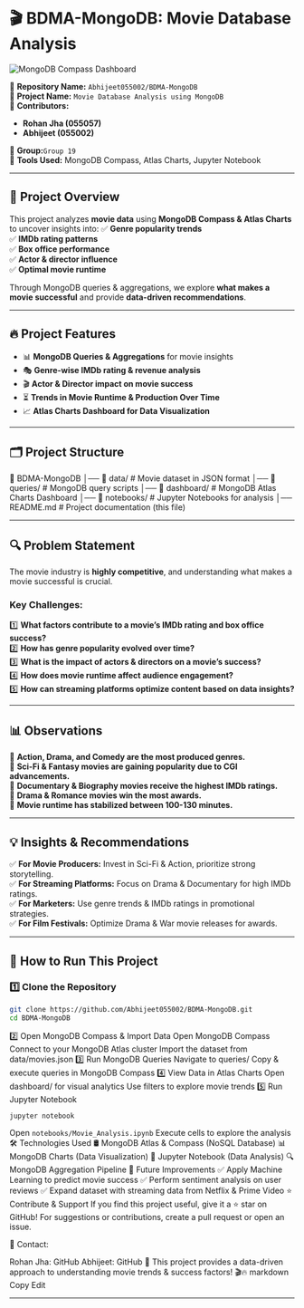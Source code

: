 # 🎬 BDMA-MongoDB: Movie Database Analysis

![MongoDB Compass Dashboard](Movie-Analytics-Dashboard.png)

📌 **Repository Name:** `Abhijeet055002/BDMA-MongoDB`  
📌 **Project Name:** `Movie Database Analysis using MongoDB`  
📌 **Contributors:**  
- **Rohan Jha (055057)**
- **Abhijeet (055002)**

📌 **Group:**`Group 19`  
📌 **Tools Used:** MongoDB Compass, Atlas Charts, Jupyter Notebook  

---

## 📌 **Project Overview**
This project analyzes **movie data** using **MongoDB Compass & Atlas Charts** to uncover insights into:
✅ **Genre popularity trends**  
✅ **IMDb rating patterns**  
✅ **Box office performance**  
✅ **Actor & director influence**  
✅ **Optimal movie runtime**  

Through MongoDB queries & aggregations, we explore **what makes a movie successful** and provide **data-driven recommendations**.

---

## 🔥 **Project Features**
- 📊 **MongoDB Queries & Aggregations** for movie insights  
- 🎭 **Genre-wise IMDb rating & revenue analysis**  
- 🎬 **Actor & Director impact on movie success**  
- ⏳ **Trends in Movie Runtime & Production Over Time**  
- 📈 **Atlas Charts Dashboard for Data Visualization**  

---

## 🗂 **Project Structure**
📂 BDMA-MongoDB │── 📁 data/ # Movie dataset in JSON format │── 📁 queries/ # MongoDB query scripts │── 📁 dashboard/ # MongoDB Atlas Charts Dashboard │── 📁 notebooks/ # Jupyter Notebooks for analysis │── README.md # Project documentation (this file)

---

## 🔍 **Problem Statement**
The movie industry is **highly competitive**, and understanding what makes a movie successful is crucial.  
### **Key Challenges:**
1️⃣ **What factors contribute to a movie’s IMDb rating and box office success?**  
2️⃣ **How has genre popularity evolved over time?**  
3️⃣ **What is the impact of actors & directors on a movie’s success?**  
4️⃣ **How does movie runtime affect audience engagement?**  
5️⃣ **How can streaming platforms optimize content based on data insights?**  

---

## 📊 **Observations**
📌 **Action, Drama, and Comedy are the most produced genres.**  
📌 **Sci-Fi & Fantasy movies are gaining popularity due to CGI advancements.**  
📌 **Documentary & Biography movies receive the highest IMDb ratings.**  
📌 **Drama & Romance movies win the most awards.**  
📌 **Movie runtime has stabilized between 100-130 minutes.**  

---

## 💡 **Insights & Recommendations**
✅ **For Movie Producers:** Invest in Sci-Fi & Action, prioritize strong storytelling.  
✅ **For Streaming Platforms:** Focus on Drama & Documentary for high IMDb ratings.  
✅ **For Marketers:** Use genre trends & IMDb ratings in promotional strategies.  
✅ **For Film Festivals:** Optimize Drama & War movie releases for awards.  

---


## 📌 **How to Run This Project**
### **1️⃣ Clone the Repository**
```bash
git clone https://github.com/Abhijeet055002/BDMA-MongoDB.git
cd BDMA-MongoDB
```
2️⃣ Open MongoDB Compass & Import Data
Open MongoDB Compass
Connect to your MongoDB Atlas cluster
Import the dataset from data/movies.json
3️⃣ Run MongoDB Queries
Navigate to queries/
Copy & execute queries in MongoDB Compass
4️⃣ View Data in Atlas Charts
Open dashboard/ for visual analytics
Use filters to explore movie trends
5️⃣ Run Jupyter Notebook
```bash
jupyter notebook
```
Open `notebooks/Movie_Analysis.ipynb`
Execute cells to explore the analysis
🛠 Technologies Used
🛢 MongoDB Atlas & Compass (NoSQL Database)
📊 MongoDB Charts (Data Visualization)
🐍 Jupyter Notebook (Data Analysis)
🔍 MongoDB Aggregation Pipeline
🚀 Future Improvements
✅ Apply Machine Learning to predict movie success
✅ Perform sentiment analysis on user reviews
✅ Expand dataset with streaming data from Netflix & Prime Video
⭐ Contribute & Support
If you find this project useful, give it a ⭐ star on GitHub!
For suggestions or contributions, create a pull request or open an issue.

📩 Contact:

Rohan Jha: GitHub
Abhijeet: GitHub
🎯 This project provides a data-driven approach to understanding movie trends & success factors! 🎬🔥
markdown
Copy
Edit

---

